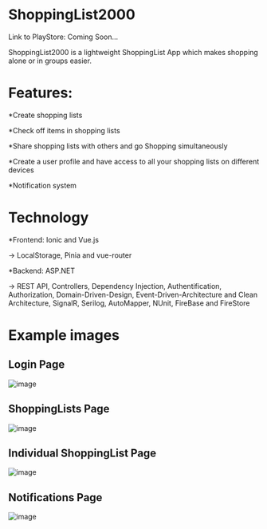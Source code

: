 # ShoppingList2000
Link to PlayStore: Coming Soon...

ShoppingList2000 is a lightweight ShoppingList App which makes shopping alone or in groups easier.

# Features:

*Create shopping lists

*Check off items in shopping lists

*Share shopping lists with others and go Shopping simultaneously

*Create a user profile and have access to all your shopping lists on different devices

*Notification system


# Technology

*Frontend: Ionic and Vue.js

-> LocalStorage, Pinia and vue-router

*Backend: ASP.NET

-> REST API, Controllers, Dependency Injection, Authentification, Authorization, Domain-Driven-Design, Event-Driven-Architecture and Clean Architecture, SignalR, Serilog, AutoMapper, NUnit, FireBase and FireStore


# Example images

## Login Page
![image](https://github.com/Eliasfied/ShoppingList2000/assets/84835654/af3ad46f-3936-4b32-99af-2f4e2c94b586)
## ShoppingLists Page
![image](https://github.com/Eliasfied/ShoppingList2000/assets/84835654/2c9beedf-180b-42e1-b3de-bed1406aa8a3)
## Individual ShoppingList Page
![image](https://github.com/Eliasfied/ShoppingList2000/assets/84835654/46684688-b634-4259-b582-b0a8e59b5b7b)
## Notifications Page
![image](https://github.com/Eliasfied/ShoppingList2000/assets/84835654/e21ff921-4c70-46bf-8a7d-a7404feb3e01)








